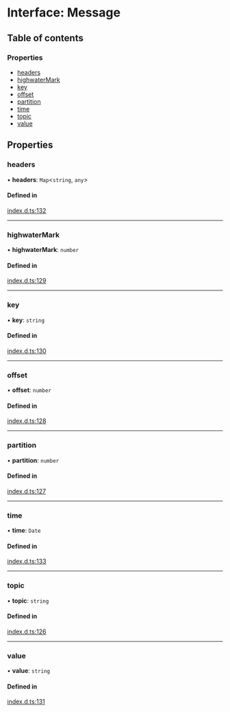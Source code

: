 # Interface: Message

## Table of contents

### Properties

- [headers](Message.md#headers)
- [highwaterMark](Message.md#highwatermark)
- [key](Message.md#key)
- [offset](Message.md#offset)
- [partition](Message.md#partition)
- [time](Message.md#time)
- [topic](Message.md#topic)
- [value](Message.md#value)

## Properties

### headers

• **headers**: `Map`<`string`, `any`\>

#### Defined in

[index.d.ts:132](https://github.com/mostafa/xk6-kafka/blob/main/index.d.ts#L132)

___

### highwaterMark

• **highwaterMark**: `number`

#### Defined in

[index.d.ts:129](https://github.com/mostafa/xk6-kafka/blob/main/index.d.ts#L129)

___

### key

• **key**: `string`

#### Defined in

[index.d.ts:130](https://github.com/mostafa/xk6-kafka/blob/main/index.d.ts#L130)

___

### offset

• **offset**: `number`

#### Defined in

[index.d.ts:128](https://github.com/mostafa/xk6-kafka/blob/main/index.d.ts#L128)

___

### partition

• **partition**: `number`

#### Defined in

[index.d.ts:127](https://github.com/mostafa/xk6-kafka/blob/main/index.d.ts#L127)

___

### time

• **time**: `Date`

#### Defined in

[index.d.ts:133](https://github.com/mostafa/xk6-kafka/blob/main/index.d.ts#L133)

___

### topic

• **topic**: `string`

#### Defined in

[index.d.ts:126](https://github.com/mostafa/xk6-kafka/blob/main/index.d.ts#L126)

___

### value

• **value**: `string`

#### Defined in

[index.d.ts:131](https://github.com/mostafa/xk6-kafka/blob/main/index.d.ts#L131)
